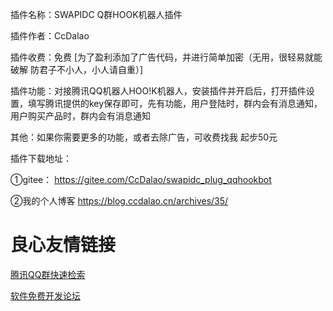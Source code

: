插件名称：SWAPIDC Q群HOOK机器人插件

插件作者：CcDalao

插件收费：免费 [为了盈利添加了广告代码，并进行简单加密（无用，很轻易就能破解 防君子不小人，小人请自重）]

插件功能：对接腾讯QQ机器人HOO!K机器人，安装插件并开启后，打开插件设置，填写腾讯提供的key保存即可，先有功能，用户登陆时，群内会有消息通知，用户购买产品时，群内会有消息通知

其他：如果你需要更多的功能，或者去除广告，可收费找我 起步50元

插件下载地址：

①gitee： https://gitee.com/CcDalao/swapidc_plug_qqhookbot

②我的个人博客  https://blog.ccdalao.cn/archives/35/

 # 良心友情链接

[腾讯QQ群快速检索](http://u.720life.cn/s/8cf73f7c)

[软件免费开发论坛](http://u.720life.cn/s/bbb01dc0)